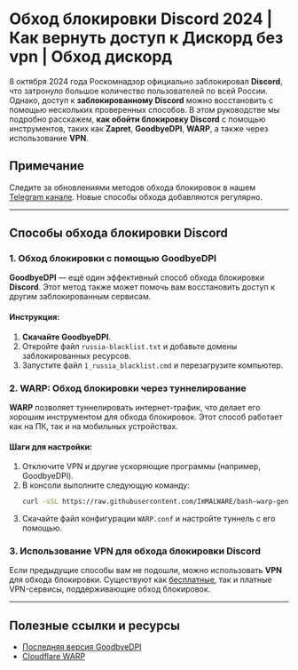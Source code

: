
# Обход блокировки Discord 2024 | Как вернуть доступ к Дискорд без vpn | Обход дискорд

8 октября 2024 года Роскомнадзор официально заблокировал **Discord**, что затронуло большое количество пользователей по всей России. Однако, доступ к **заблокированному Discord** можно восстановить с помощью нескольких проверенных способов. В этом руководстве мы подробно расскажем, **как обойти блокировку Discord** с помощью инструментов, таких как **Zapret**, **GoodbyeDPI**, **WARP**, а также через использование **VPN**.

## Примечание

Следите за обновлениями методов обхода блокировок в нашем [Telegram канале](https://t.me/OZ_ITPQ). Новые способы обхода добавляются регулярно.

---

## Способы обхода блокировки Discord

### 1. Обход блокировки с помощью GoodbyeDPI

**GoodbyeDPI** — ещё один эффективный способ обхода блокировки **Discord**. Этот метод также может помочь вам восстановить доступ к другим заблокированным сервисам.

#### Инструкция:
1. **Скачайте GoodbyeDPI**.
2. Откройте файл `russia-blacklist.txt` и добавьте домены заблокированных ресурсов.
3. Запустите файл `1_russia_blacklist.cmd` и перезагрузите компьютер.

### 2. WARP: Обход блокировки через туннелирование

**WARP** позволяет туннелировать интернет-трафик, что делает его хорошим инструментом для обхода блокировок. Этот способ работает как на ПК, так и на мобильных устройствах.

#### Шаги для настройки:
1. Отключите VPN и другие ускоряющие программы (например, GoodbyeDPI).
2. В консоли выполните следующую команду:
   ```bash
   curl -sSL https://raw.githubusercontent.com/ImMALWARE/bash-warp-generator/main/warp_generator.sh | bash
   ```
3. Скачайте файл конфигурации `WARP.conf` и настройте туннель с его помощью.

### 3. Использование VPN для обхода блокировки Discord

Если предыдущие способы вам не подошли, можно использовать **VPN** для обхода блокировки. Существуют как [бесплатные](https://chromewebstore.google.com/detail/youtube-без-ограничений-в/bjkibipmicfkjnjmjpifhdbkcdjinncp), так и платные VPN-сервисы, поддерживающие обход блокировок.

---
## Полезные ссылки и ресурсы

- [Последняя версия GoodbyeDPI](https://github.com/ValdikSS/GoodbyeDPI)
- [Cloudflare WARP](https://developers.cloudflare.com/warp-client/)
